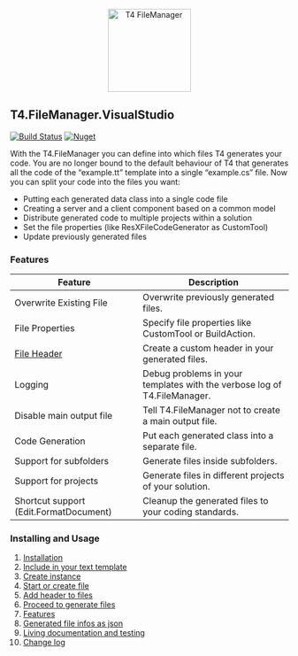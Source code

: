 <p align="center">
  <img height="150" src="https://raw.githubusercontent.com/databinding-gmbh/T4.FileManager.VisualStudio/master/src/images/logo-t4-file-manager.png" alt="T4 FileManager"/>
</p>

## T4.FileManager.VisualStudio

[![Build Status](https://dev.azure.com/databinding/Building%20Blocks/_apis/build/status/databinding-gmbh.T4.FileManager.VisualStudio?branchName=master)](https://dev.azure.com/databinding/Building%20Blocks/_build/latest?definitionId=39&branchName=master) [![Nuget](https://img.shields.io/nuget/v/T4.FileManager.VisualStudio)](https://www.nuget.org/packages/T4.FileManager.VisualStudio/)

With the T4.FileManager you can define into which files T4 generates your code. You are no longer bound to the default behaviour of T4 that generates all the code of the “example.tt” template into a single “example.cs” file. Now you can split your code into the files you want: 

- Putting each generated data class into a single code file
- Creating a server and a client component based on a common model
- Distribute generated code to multiple projects within a solution
- Set the file properties (like ResXFileCodeGenerator as CustomTool)
- Update previously generated files

### Features

| Feature                                | Description                                                  |
| -------------------------------------- | ------------------------------------------------------------ |
| Overwrite Existing File                | Overwrite previously generated files.                        |
| File Properties                        | Specify file properties like CustomTool or BuildAction.      |
| [File Header](05-Add-header-to-files.md)                            | Create a custom header in your generated files.              |
| Logging                                | Debug problems in your templates with the verbose log of T4.FileManager. |
| Disable main output file               | Tell T4.FileManager not to create a main output file.        |
| Code Generation                        | Put each generated class into a separate file.               |
| Support for subfolders                 | Generate files inside subfolders.                            |
| Support for projects                   | Generate files in different projects of your solution.       |
| Shortcut support (Edit.FormatDocument) | Cleanup the generated files to your coding standards.        |

### Installing and Usage

1. [Installation](01-Installation.md)
2. [Include in your text template](02-Include-in-your-text-template.md)
3. [Create instance](03-Create-instance.md)
4. [Start or create file](04-Start-or-create-file.md)
5. [Add header to files](05-Add-header-to-files.md)
6. [Proceed to generate files](06-Proceed-to-generate-files.md)   
7. [Features](07-Features.md)
8. [Generated file infos as json](08-Generated-file-infos-as-json.md)
9. [Living documentation and testing](09-Living-documentation-and-testing.md)
10. [Change log](10-Change-log.md)
